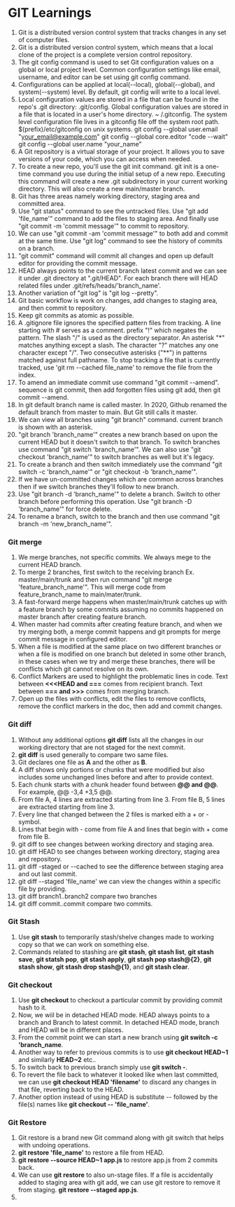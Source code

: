 # GIT Learnings

1. Git is a distributed version control system that tracks changes in any set of computer files.
2. Git is a distributed version control system, which means that a local clone of the project is a complete version control repository.
3. The git config command is used to set Git configuration values on a global or local project level. Common configuration settings like email, username, and editor can be set using git config command.
4. Configurations can be applied at local(--local), global(--global), and system(--system) level. By default, git config will write to a local level.
5. Local configuration values are stored in a file that can be found in the repo's .git directory: .git/config. Global configuration values are stored in a file that is located in a user's home directory. ~ /.gitconfig. The system level configuration file lives in a gitconfig file off the system root path. $(prefix)/etc/gitconfig on unix systems.
   git config --global user.email "your_email@example.com"
   git config --global core.editor "code --wait"
   git config --global user.name "your_name"
6. A Git repository is a virtual storage of your project. It allows you to save versions of your code, which you can access when needed.
7. To create a new repo, you'll use the git init command. git init is a one-time command you use during the initial setup of a new repo. Executing this command will create a new .git subdirectory in your current working directory. This will also create a new main/master branch.
8. Git has three areas namely working directory, staging area and committed area.
9. Use "git status" command to see the untracked files. Use "git add 'file_name'" command to add the files to staging area. And finally use "git commit -m 'commit message'" to commit to repository.
10. We can use "git commit -am 'commit message'" to both add and commit at the same time. Use "git log" command to see the history of commits on a branch.
11. "git commit" command will commit all changes and open up default editor for providing the commit message.
12. HEAD always points to the current branch latest commit and we can see it under .git directory at ".git/HEAD". For each branch there will HEAD related files under .git/refs/heads/'branch_name'.
13. Another variation of "git log" is "git log --pretty".
14. Git basic workflow is work on changes, add changes to staging area, and then commit to repository.
15. Keep git commits as atomic as possible.
16. A .gitignore file ignores the specified pattern files from tracking. A line starting with # serves as a comment. prefix "!" which negates the pattern. The slash "/" is used as the directory separator. An asterisk "*" matches anything except a slash. The character "?" matches any one character except "/". Two consecutive asterisks ("**") in patterns matched against full pathname. To stop tracking a file that is currently tracked, use 'git rm --cached file_name' to remove the file from the index.
17. To amend an immediate commit use command "git commit --amend". sequence is git commit, then add forgotten files using git add, then git commit --amend.
18. In git default branch name is called master. In 2020, Github renamed the default branch from master to main. But Git still calls it master.
19. We can view all branches using "git branch" command. current branch is shown with an asterisk.
20. "git branch 'branch_name'" creates a new branch based on upon the current HEAD but it doesn't switch to that branch. To switch branches use command "git switch 'branch_name'". We can also use "git checkout 'branch_name'" to switch branches as well but it's legacy.
21. To create a branch and then switch immediately use the command "git switch -c 'branch_name'" or "git checkout -b 'branch_name'".
22. If we have un-committed changes which are common across branches then if we switch branches they'll follow to new branch.
23. Use "git branch -d 'branch_name'" to delete a branch. Switch to other branch before performing this operation. Use "git branch -D 'branch_name'" for force delete.
24. To rename a branch, switch to the branch and then use command "git branch -m 'new_branch_name'".

### Git merge
    
1. We merge branches, not specific commits. We always mege to the current HEAD branch.
2. To merge 2 branches, first switch to the receiving branch Ex. master/main/trunk and then run command "git merge 'feature_branch_name'". This will merge code from feature_branch_name to main/mater/trunk.
3. A fast-forward merge happens when master/main/trunk catches up with a feature branch by some commits assuming no commits happened on master branch after creating feature branch.
4. When master had commits after creating feature branch, and when we try merging both, a merge commit happens and git prompts for merge commit message in configured editor.
5. When a file is modified at the same place on two different  branches or when a file is modified on one branch but deleted in some other branch, in these cases when we try and merge these branches, there will be conflicts which git cannot resolve on its own.
6. Conflict Markers are used to highlight the problematic lines in code. Text between **<<<HEAD and ===** comes from recipient branch. Text between **=== and >>>** comes from merging branch.
7. Open up the files with conflicts, edit the files to remove conflicts, remove the conflict markers in the doc, then add and commit changes.

### Git diff
1. Without any additional options **git diff** lists all the changes in our working directory that are not staged for the next commit.
2. **git diff** is used generally to compare two same files.
3. Git declares one file as **A** and the other as **B**.
4. A diff shows only portions or chunks that were modified but also includes some unchanged lines before and after to provide context.
5. Each chunk starts with a chunk header found between **@@ and @@**. For example, @@ -3,4 +3,5 @@.
6. From file A, 4 lines are extracted starting from line 3. From file B, 5 lines are extracted starting from line 3.
7. Every line that changed between the 2 files is marked eith a + or - symbol.
8. Lines that begin with - come from file A and lines that begin with + come from file B.
9. git diff to see changes between working directory and staging area.
10. git diff HEAD to see changes between working directory, staging area and repository.
11. git diff -staged or --cached to see the difference between staging area and out last commit.
12. git diff --staged 'file_name' we can view the changes within a specific file by providing.
13. git diff branch1..branch2 compare two branches
14. git diff commit..commit compare two commits.

### Git Stash
1. Use **git stash** to temporarily stash/shelve changes made to working copy so that we can work on something else.
2. Commands related to stashing are **git stash**, **git stash list**, **git stash save**, **git statsh pop**, **git stash apply**, **git stash pop stash@{2}**, **git stash show**, **git stash drop stash@{1}**, and **git stash clear**.

### Git checkout
1. Use **git checkout** to checkout a particular commit by providing commit hash to it.
2. Now, we wiil be in detached HEAD mode. HEAD always points to a branch and Branch to latest commit. In detached HEAD mode, branch and HEAD will be in different places.
3. From the commit point we can start a new branch using **git switch -c 'branch_name**.
4. Another way to refer to previous commits is to use **git checkout HEAD~1** and similarly **HEAD~2** etc..
5. To switch back to previous branch simply use **git switch -**.
6. To revert the file back to whatever it looked like when last committed, we can use **git checkout HEAD 'filename'** to discard any changes in that file, reverting back to the HEAD.
7. Another option instead of using HEAD is substitute -- followed by the file(s) names like **git checkout -- 'file_name'**.

### Git Restore
1. Git restore is a brand new Git command along with git switch that helps with undoing operations.
2. **git restore 'file_name'** to restore a file from HEAD.
3. **git restore --source HEAD~1 app.js** to restore app.js from 2 commits back.
4. We can use **git restore** to also un-stage files. If a file is accidentally added to staging area with git add, we can use git restore to remove it from staging. **git restore --staged app.js**.
5. 


